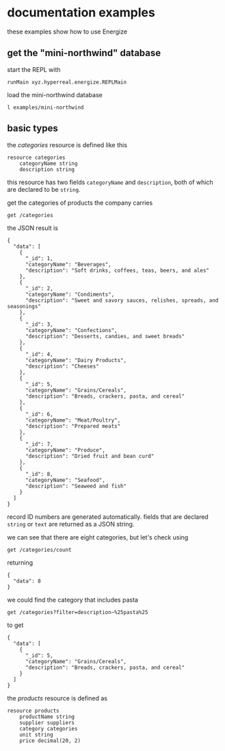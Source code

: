 documentation examples
======================

these examples show how to use Energize

get the "mini-northwind" database
---------------------------------

start the REPL with

	runMain xyz.hyperreal.energize.REPLMain
	
load the mini-northwind database

	l examples/mini-northwind
	
basic types
-----------

the *categories* resource is defined like this

    resource categories
        categoryName string
        description string

this resource has two fields `categoryName` and `description`, both of which are declared to be `string`.

get the categories of products the company carries

	get /categories
	
the JSON result is

	{
      "data": [
        {
          "_id": 1,
          "categoryName": "Beverages",
          "description": "Soft drinks, coffees, teas, beers, and ales"
        },
        {
          "_id": 2,
          "categoryName": "Condiments",
          "description": "Sweet and savory sauces, relishes, spreads, and seasonings"
        },
        {
          "_id": 3,
          "categoryName": "Confections",
          "description": "Desserts, candies, and sweet breads"
        },
        {
          "_id": 4,
          "categoryName": "Dairy Products",
          "description": "Cheeses"
        },
        {
          "_id": 5,
          "categoryName": "Grains/Cereals",
          "description": "Breads, crackers, pasta, and cereal"
        },
        {
          "_id": 6,
          "categoryName": "Meat/Poultry",
          "description": "Prepared meats"
        },
        {
          "_id": 7,
          "categoryName": "Produce",
          "description": "Dried fruit and bean curd"
        },
        {
          "_id": 8,
          "categoryName": "Seafood",
          "description": "Seaweed and fish"
        }
      ]
    }
    
record ID numbers are generated automatically. fields that are declared `string` or `text` are returned as a JSON string.

we can see that there are eight categories, but let's check using

	get /categories/count
	
returning

	{
	  "data": 8
	}

we could find the category that includes pasta

	get /categories?filter=description~%25pasta%25
	
to get

    {
      "data": [
        {
          "_id": 5,
          "categoryName": "Grains/Cereals",
          "description": "Breads, crackers, pasta, and cereal"
        }
      ]
    }
    
the *products* resource is defined as

	resource products
        productName string
        supplier suppliers
        category categories
        unit string
        price decimal(20, 2)

